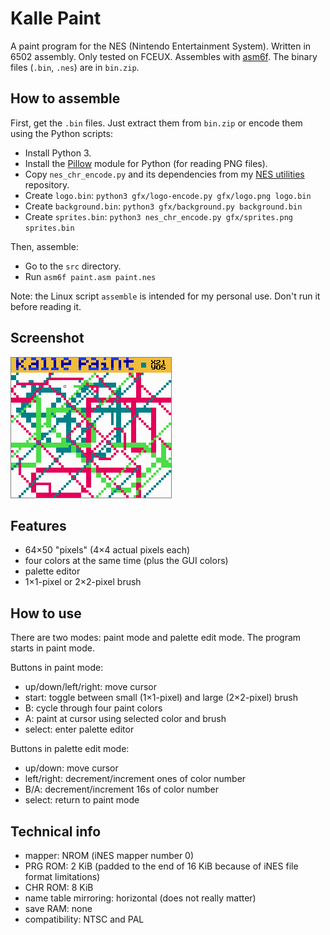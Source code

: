 # Kalle Paint
A paint program for the NES (Nintendo Entertainment System). Written in 6502 assembly. Only tested on FCEUX. Assembles with [asm6f](https://github.com/freem/asm6f). The binary files (`.bin`, `.nes`) are in `bin.zip`.

## How to assemble
First, get the `.bin` files. Just extract them from `bin.zip` or encode them using the Python scripts:
* Install Python 3.
* Install the [Pillow](https://python-pillow.org) module for Python (for reading PNG files).
* Copy `nes_chr_encode.py` and its dependencies from my [NES utilities](https://github.com/qalle2/nes-util) repository.
* Create `logo.bin`: `python3 gfx/logo-encode.py gfx/logo.png logo.bin`
* Create `background.bin`: `python3 gfx/background.py background.bin`
* Create `sprites.bin`: `python3 nes_chr_encode.py gfx/sprites.png sprites.bin`

Then, assemble:
* Go to the `src` directory.
* Run `asm6f paint.asm paint.nes`

Note: the Linux script `assemble` is intended for my personal use. Don't run it before reading it.

## Screenshot
![paint.asm](paint.png)

## Features
* 64&times;50 "pixels" (4&times;4 actual pixels each)
* four colors at the same time (plus the GUI colors)
* palette editor
* 1&times;1-pixel or 2&times;2-pixel brush

## How to use
There are two modes: paint mode and palette edit mode. The program starts in paint mode.

Buttons in paint mode:
* up/down/left/right: move cursor
* start: toggle between small (1&times;1-pixel) and large (2&times;2-pixel) brush
* B: cycle through four paint colors
* A: paint at cursor using selected color and brush
* select: enter palette editor

Buttons in palette edit mode:
* up/down: move cursor
* left/right: decrement/increment ones of color number
* B/A: decrement/increment 16s of color number
* select: return to paint mode

## Technical info
* mapper: NROM (iNES mapper number 0)
* PRG ROM: 2 KiB (padded to the end of 16 KiB because of iNES file format limitations)
* CHR ROM: 8 KiB
* name table mirroring: horizontal (does not really matter)
* save RAM: none
* compatibility: NTSC and PAL

